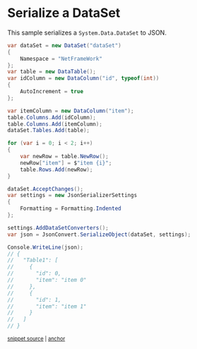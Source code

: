 # Serialize a DataSet

This sample serializes a `System.Data.DataSet` to JSON.

<!-- snippet: SerializeDataSet -->
<a id='snippet-SerializeDataSet'></a>
```cs
var dataSet = new DataSet("dataSet")
{
    Namespace = "NetFrameWork"
};
var table = new DataTable();
var idColumn = new DataColumn("id", typeof(int))
{
    AutoIncrement = true
};

var itemColumn = new DataColumn("item");
table.Columns.Add(idColumn);
table.Columns.Add(itemColumn);
dataSet.Tables.Add(table);

for (var i = 0; i < 2; i++)
{
    var newRow = table.NewRow();
    newRow["item"] = $"item {i}";
    table.Rows.Add(newRow);
}

dataSet.AcceptChanges();
var settings = new JsonSerializerSettings
{
    Formatting = Formatting.Indented
};

settings.AddDataSetConverters();
var json = JsonConvert.SerializeObject(dataSet, settings);

Console.WriteLine(json);
// {
//   "Table1": [
//     {
//       "id": 0,
//       "item": "item 0"
//     },
//     {
//       "id": 1,
//       "item": "item 1"
//     }
//   ]
// }
```
<sup><a href='/src/ArgonTests/Documentation/Samples/Serializer/SerializeDataSet.cs#L12-L59' title='Snippet source file'>snippet source</a> | <a href='#snippet-SerializeDataSet' title='Start of snippet'>anchor</a></sup>
<!-- endSnippet -->
